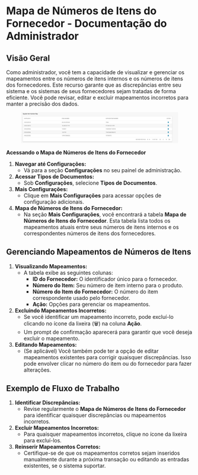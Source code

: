 # Mapa de Números de Itens do Fornecedor - Documentação do Administrador

## **Visão Geral**

Como administrador, você tem a capacidade de visualizar e gerenciar os mapeamentos entre os números de itens internos e os números de itens dos fornecedores. Este recurso garante que as discrepâncias entre seu sistema e os sistemas de seus fornecedores sejam tratadas de forma eficiente. Você pode revisar, editar e excluir mapeamentos incorretos para manter a precisão dos dados.

<figure><img src="../../../../../.gitbook/assets/Bildschirmfoto 2024-05-15 um 13.24.17 (1).png" alt=""><figcaption></figcaption></figure>

**Acessando o Mapa de Números de Itens do Fornecedor**

1. **Navegar até Configurações:**
   * Vá para a seção **Configurações** no seu painel de administração.
2. **Acessar Tipos de Documentos:**
   * Sob **Configurações**, selecione **Tipos de Documentos**.
3. **Mais Configurações:**
   * Clique em **Mais Configurações** para acessar opções de configuração adicionais.
4. **Mapa de Números de Itens do Fornecedor:**
   * Na seção **Mais Configurações**, você encontrará a tabela **Mapa de Números de Itens do Fornecedor**. Esta tabela lista todos os mapeamentos atuais entre seus números de itens internos e os correspondentes números de itens dos fornecedores.

## **Gerenciando Mapeamentos de Números de Itens**

1. **Visualizando Mapeamentos:**
   * A tabela exibe as seguintes colunas:
     * **ID do Fornecedor:** O identificador único para o fornecedor.
     * **Número do Item:** Seu número de item interno para o produto.
     * **Número do Item do Fornecedor:** O número do item correspondente usado pelo fornecedor.
     * **Ação:** Opções para gerenciar os mapeamentos.
2. **Excluindo Mapeamentos Incorretos:**
   * Se você identificar um mapeamento incorreto, pode excluí-lo clicando no ícone da lixeira (🗑) na coluna **Ação**.
   * Um prompt de confirmação aparecerá para garantir que você deseja excluir o mapeamento.
3. **Editando Mapeamentos:**
   * (Se aplicável) Você também pode ter a opção de editar mapeamentos existentes para corrigir quaisquer discrepâncias. Isso pode envolver clicar no número do item ou do fornecedor para fazer alterações.

## **Exemplo de Fluxo de Trabalho**

1. **Identificar Discrepâncias:**
   * Revise regularmente o **Mapa de Números de Itens do Fornecedor** para identificar quaisquer discrepâncias ou mapeamentos incorretos.
2. **Excluir Mapeamentos Incorretos:**
   * Para quaisquer mapeamentos incorretos, clique no ícone da lixeira para excluí-los.
3. **Reinserir Mapeamentos Corretos:**
   * Certifique-se de que os mapeamentos corretos sejam inseridos manualmente durante a próxima transação ou editando as entradas existentes, se o sistema suportar.